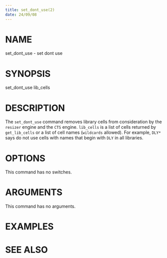 ```yaml
---
title: set_dont_use(2)
date: 24/09/08
---
```


# NAME

set_dont_use - set dont use

# SYNOPSIS

set_dont_use lib_cells 


# DESCRIPTION

The `set_dont_use` command removes library cells from consideration by
the `resizer` engine and the `CTS` engine. `lib_cells` is a list of cells returned by `get_lib_cells`
or a list of cell names (`wildcards` allowed). For example, `DLY*` says do
not use cells with names that begin with `DLY` in all libraries.

# OPTIONS

This command has no switches.

# ARGUMENTS

This command has no arguments.

# EXAMPLES

# SEE ALSO

